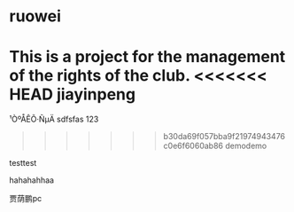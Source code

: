 ﻿
# ruowei
This is a project for the management of the rights of the club.
<<<<<<< HEAD
jiayinpeng
=======
¹ÒºÅÊÕ·ÑµÄ
sdfsfas
123
>>>>>>> b30da69f057bba9f21974943476c0e6f6060ab86
demodemo

testtest

hahahahhaa

贾荫鹏pc





